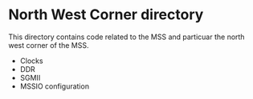 # North West Corner directory

This directory contains code related to the MSS and particuar the north west
corner of the MSS.

* Clocks
* DDR
* SGMII
* MSSIO configuration


